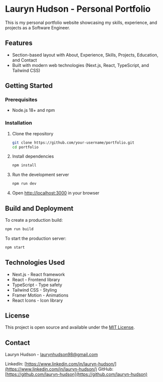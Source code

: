 # Lauryn Hudson - Personal Portfolio

This is my personal portfolio website showcasing my skills, experience, and projects as a Software Engineer.

## Features

- Section-based layout with About, Experience, Skills, Projects, Education, and Contact
- Built with modern web technologies (Next.js, React, TypeScript, and Tailwind CSS)

## Getting Started

### Prerequisites

- Node.js 18+ and npm

### Installation

1. Clone the repository
   ```bash
   git clone https://github.com/your-username/portfolio.git
   cd portfolio
   ```

2. Install dependencies
   ```bash
   npm install
   ```

3. Run the development server
   ```bash
   npm run dev
   ```

4. Open [http://localhost:3000](http://localhost:3000) in your browser

## Build and Deployment

To create a production build:

```bash
npm run build
```

To start the production server:

```bash
npm start
```

## Technologies Used

- Next.js - React framework
- React - Frontend library
- TypeScript - Type safety
- Tailwind CSS - Styling
- Framer Motion - Animations
- React Icons - Icon library

## License

This project is open source and available under the [MIT License](LICENSE).

## Contact

Lauryn Hudson - [laurynhudson98@gmail.com](mailto:laurynhudson98@gmail.com)

LinkedIn: [https://www.linkedin.com/in/lauryn-hudson/](https://www.linkedin.com/in/lauryn-hudson/)
GitHub: [https://github.com/lauryn-hudson](https://github.com/lauryn-hudson)
